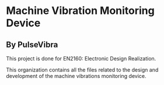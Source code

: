 # Machine Vibration Monitoring Device
## By PulseVibra

This project is done for EN2160: Electronic Design Realization.

This organization contains all the files related to the design and development of the machine vibrations monitoring device.
